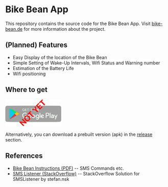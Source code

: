# Bike Bean App

This repository contains the source code for the Bike Bean App.
Visit [bike-bean.de](https://bike-bean.de/) for more information about the project.

## (Planned) Features

- Easy Display of the location of the Bike Bean
- Simple Setting of Wake-Up Intervals, Wifi Status and Warning number
- Estimation of the Battery Life
- Wifi positioning

<!--
## Overview

(Overview image)
-->

## Where to get

<a href='https://play.google.com/store/apps/details?id=de.bikebean.app'>
	<img alt='Get it on Google Play' width=175 src='img/google_play_not_yet.png'/></a>
<!-- https://play.google.com/intl/en_us/badges/static/images/badges/en_badge_web_generic.png -->

Alternatively, you can download a prebuilt version (apk) in the
[release](https://github.com/Ludwigmair1986/BikebeanApp/releases) section.

## References

- [Bike Bean Instructions (PDF)](https://bike-bean.de/wp-content/uploads/2019/12/Anleitung_29_11_2019.pdf) -- SMS Commands etc.
- [SMS Listener (StackOverflow)](https://stackoverflow.com/a/23732410) -- StackOverflow Solution for SMSListener by stefan.nsk
